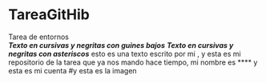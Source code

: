 # TareaGitHib
Tarea de entornos
<br>
___Texto en cursivas y negritas con guines bajos___
***Texto en cursivas y negritas con asteriscos***
esto es una texto escrito por mi , y esta es mi repositorio de la tarea que ya nos mando hace tiempo, mi nombre es **** y esta es mi cuenta
#y esta es la imagen
